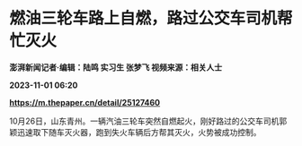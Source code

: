 # 燃油三轮车路上自燃，路过公交车司机帮忙灭火
**澎湃新闻记者·编辑：陆鸣 实习生 张梦飞 视频来源：相关人士**

**2023-11-01 06:20**

**https://m.thepaper.cn/detail/25127460**

10月26日，山东青州。一辆汽油三轮车突然自燃起火，刚好路过的公交车司机郭颖迅速取下随车灭火器，跑到失火车辆后方帮其灭火，火势被成功控制。